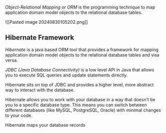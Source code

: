 *Object-Relational Mapping or ORM* is the programming technique to map application domain model objects to the relational database tables.

![[Pasted image 20240830105202.png]]

## Hibernate Framework

*Hibernate* is a java based ORM tool that provides a framework for mapping application domain model objects to the relational database tables and visa versa.

*JDBC (Java Database Connectivity)* is a low level API in Java that allows you to execute SQL queries and update statements directly.

Hibernate sits on top of JDBC and provides a higher level, more abstract way to interact with the database.

Hibernate allows you to work with your database in a way that doesn’t tie you to a specific database type. This means you can switch between different databases (like MySQL, PostgreSQL, Oracle) with minimal changes to your code.

Hibernate maps your database records